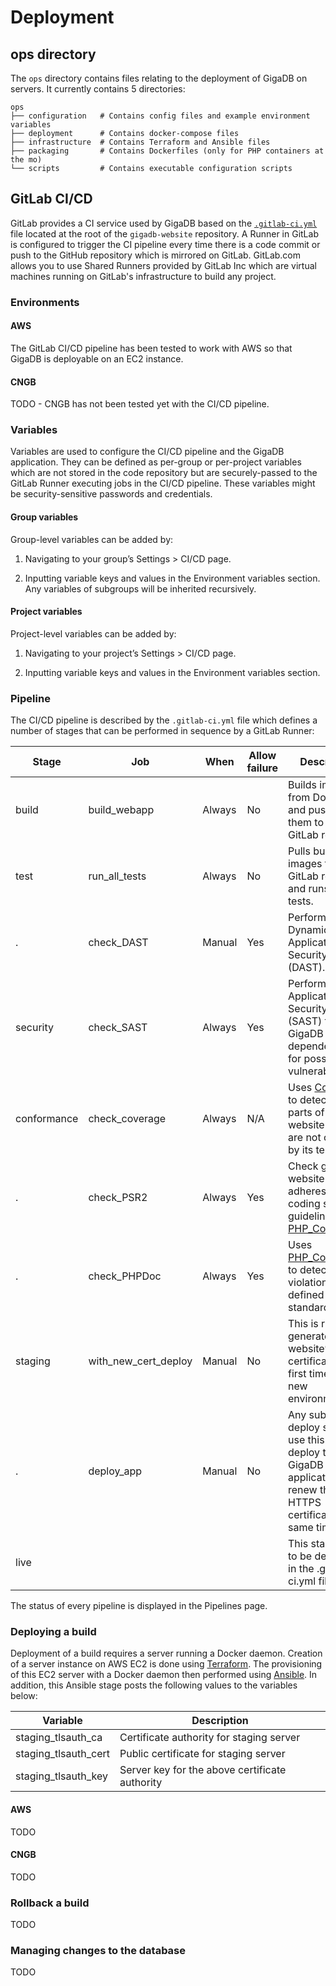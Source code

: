 # Deployment

## ops directory

The `ops` directory contains files relating to the deployment of GigaDB on 
servers. It currently contains 5 directories:
```
ops
├── configuration   # Contains config files and example environment variables
├── deployment      # Contains docker-compose files
├── infrastructure  # Contains Terraform and Ansible files
├── packaging       # Contains Dockerfiles (only for PHP containers at the mo)
└── scripts         # Contains executable configuration scripts
```

## GitLab CI/CD

GitLab provides a CI service used by GigaDB based on the 
[`.gitlab-ci.yml`](https://github.com/gigascience/gigadb-website/blob/develop/.gitlab-ci.yml)
file located at the root of the `gigadb-website` repository. A Runner in GitLab 
is configured to trigger the CI pipeline every time there is a code commit or 
push to the GitHub repository which is mirrored on GitLab. GitLab.com allows you 
to use Shared Runners provided by GitLab Inc which are virtual machines running 
on GitLab's infrastructure to build any project.

### Environments

#### AWS

The GitLab CI/CD pipeline has been tested to work with AWS so that GigaDB is 
deployable on an EC2 instance.

#### CNGB

TODO - CNGB has not been tested yet with the CI/CD pipeline.

### Variables

Variables are used to configure the CI/CD pipeline and the GigaDB application.
They can be defined as per-group or per-project variables which are not stored
in the code repository but are securely-passed to the GitLab Runner executing
jobs in the CI/CD pipeline. These variables might be security-sensitive 
passwords and credentials. 

#### Group variables

Group-level variables can be added by:

1. Navigating to your group’s Settings > CI/CD page.

2. Inputting variable keys and values in the Environment variables section. Any variables of subgroups will be inherited recursively.

#### Project variables

Project-level variables can be added by:

1. Navigating to your project’s Settings > CI/CD page.

2. Inputting variable keys and values in the Environment variables section.

### Pipeline

The CI/CD pipeline is described by the `.gitlab-ci.yml` file which defines a 
number of stages that can be performed in sequence by a GitLab Runner:

Stage | Job | When | Allow failure | Description
------|-----|------|---------------|------------
build | build_webapp | Always | No | Builds images from Dockerfiles and pushes them to the GitLab registry.
test  | run_all_tests | Always | No | Pulls built images from GitLab registry and runs all tests.
. | check_DAST | Manual | Yes | Performs Dynamic Application Security Testing (DAST).
security | check_SAST | Always | Yes | Performs Static Application Security Testing (SAST) to scan GigaDB dependencies for possible vulnerabilities.
conformance | check_coverage | Always| N/A |  Uses [Coveralls](https://coveralls.io) to detect which parts of gigadb-website code are not covered by its test suite.
. | check_PSR2 | Always | Yes | Check gigadb-website code adheres to PSR2 coding style guidelines using [PHP_CodeSniffer](https://github.com/squizlabs/PHP_CodeSniffer/wiki)
. | check_PHPDoc | Always | Yes | Uses [PHP_CodeSniffer](https://github.com/squizlabs/PHP_CodeSniffer/wiki) to detect violations of a defined coding standard.
staging | with_new_cert_deploy | Manual | No | This is run to generate GigaDB website’s HTTPS certificates the first time for a new environment.
. | deploy_app | Manual | No | Any subsequent deploy should use this job to deploy the GigaDB application and renew the HTTPS certificate at the same time.
live | | | | This stage needs to be developed in the .gitlab-ci.yml file.

The status of every pipeline is displayed in the Pipelines page.

### Deploying a build

Deployment of a build requires a server running a Docker daemon. Creation of a
server instance on AWS EC2 is done using [Terraform](https://www.terraform.io).
The provisioning of this EC2 server with a Docker daemon then performed using 
[Ansible](https://www.ansible.com). In addition, this Ansible stage posts the
following values to the variables below:

Variable | Description
---------|------------
staging_tlsauth_ca | Certificate authority for staging server
staging_tlsauth_cert | Public certificate for staging server
staging_tlsauth_key | Server key for the above certificate authority

#### AWS

TODO

#### CNGB

TODO

### Rollback a build

TODO

### Managing changes to the database

TODO
